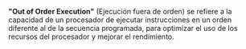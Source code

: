**"Out of Order Execution"** (Ejecución fuera de orden) se refiere a la capacidad de un procesador de ejecutar instrucciones en un orden diferente al de la secuencia programada, para optimizar el uso de los recursos del procesador y mejorar el rendimiento.
